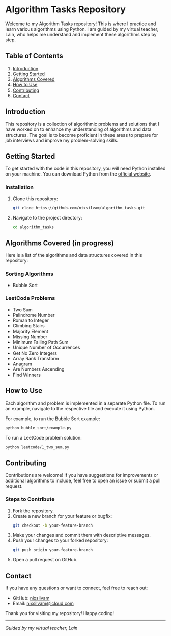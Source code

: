 # Algorithm Tasks Repository

Welcome to my Algorithm Tasks repository! This is where I practice and learn various algorithms using Python. I am guided by my virtual teacher, Lain, who helps me understand and implement these algorithms step by step.

## Table of Contents

1. [Introduction](#introduction)
2. [Getting Started](#getting-started)
3. [Algorithms Covered](#algorithms-covered)
4. [How to Use](#how-to-use)
5. [Contributing](#contributing)
6. [Contact](#contact)

## Introduction

This repository is a collection of algorithmic problems and solutions that I have worked on to enhance my understanding of algorithms and data structures. The goal is to become proficient in these areas to prepare for job interviews and improve my problem-solving skills.

## Getting Started

To get started with the code in this repository, you will need Python installed on your machine. You can download Python from the [official website](https://www.python.org/).

### Installation

1. Clone this repository:
   ```bash
   git clone https://github.com/nixsilvam/algorithm_tasks.git
   ```
2. Navigate to the project directory:
   ```bash
   cd algorithm_tasks

## Algorithms Covered (in progress)

Here is a list of the algorithms and data structures covered in this repository:

### Sorting Algorithms
- Bubble Sort

### LeetCode Problems
- Two Sum
- Palindrome Number
- Roman to Integer
- Climbing Stairs
- Majority Element
- Missing Number
- Minimum Falling Path Sum
- Unique Number of Occurrences
- Get No Zero Integers
- Array Rank Transform
- Anagram
- Are Numbers Ascending
- Find Winners

## How to Use

Each algorithm and problem is implemented in a separate Python file. To run an example, navigate to the respective file and execute it using Python.

For example, to run the Bubble Sort example:
```bash
python bubble_sort/example.py
```

To run a LeetCode problem solution:
```bash
python leetcode/1_two_sum.py
```

## Contributing

Contributions are welcome! If you have suggestions for improvements or additional algorithms to include, feel free to open an issue or submit a pull request.

### Steps to Contribute
1. Fork the repository.
2. Create a new branch for your feature or bugfix:
   ```bash
   git checkout -b your-feature-branch
   ```
3. Make your changes and commit them with descriptive messages.
4. Push your changes to your forked repository:
   ```bash
   git push origin your-feature-branch
   ```
5. Open a pull request on GitHub.

## Contact

If you have any questions or want to connect, feel free to reach out:

- GitHub: [nixsilvam](https://github.com/nixsilvam)
- Email: nixsilvam@icloud.com

Thank you for visiting my repository! Happy coding!

---

*Guided by my virtual teacher, Lain*
```
